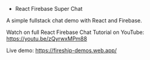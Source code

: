 * React Firebase Super Chat

A simple fullstack chat demo with React and Firebase.

Watch on full React Firebase Chat Tutorial on YouTube: https://youtu.be/zQyrwxMPm88

Live demo: https://fireship-demos.web.app/

